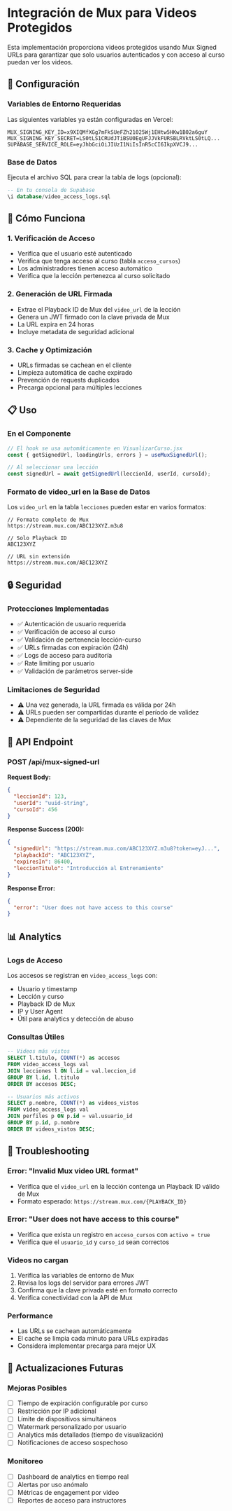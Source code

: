 # Integración de Mux para Videos Protegidos

Esta implementación proporciona videos protegidos usando Mux Signed URLs para garantizar que solo usuarios autenticados y con acceso al curso puedan ver los videos.

## 🔧 Configuración

### Variables de Entorno Requeridas

Las siguientes variables ya están configuradas en Vercel:

```env
MUX_SIGNING_KEY_ID=x9XIQMfXGg7mFkSUeFZh21025Wj1EHtw5HKw1B02a6guY
MUX_SIGNING_KEY_SECRET=LS0tLS1CRUdJTiBSU0EgUFJJVkFURSBLRVktLS0tLQ...
SUPABASE_SERVICE_ROLE=eyJhbGciOiJIUzI1NiIsInR5cCI6IkpXVCJ9...
```

### Base de Datos

Ejecuta el archivo SQL para crear la tabla de logs (opcional):
```sql
-- En tu consola de Supabase
\i database/video_access_logs.sql
```

## 🎯 Cómo Funciona

### 1. Verificación de Acceso
- Verifica que el usuario esté autenticado
- Verifica que tenga acceso al curso (tabla `acceso_cursos`)
- Los administradores tienen acceso automático
- Verifica que la lección pertenezca al curso solicitado

### 2. Generación de URL Firmada
- Extrae el Playback ID de Mux del `video_url` de la lección
- Genera un JWT firmado con la clave privada de Mux
- La URL expira en 24 horas
- Incluye metadata de seguridad adicional

### 3. Cache y Optimización
- URLs firmadas se cachean en el cliente
- Limpieza automática de cache expirado
- Prevención de requests duplicados
- Precarga opcional para múltiples lecciones

## 📋 Uso

### En el Componente
```jsx
// El hook se usa automáticamente en VisualizarCurso.jsx
const { getSignedUrl, loadingUrls, errors } = useMuxSignedUrl();

// Al seleccionar una lección
const signedUrl = await getSignedUrl(leccionId, userId, cursoId);
```

### Formato de video_url en la Base de Datos

Los `video_url` en la tabla `lecciones` pueden estar en varios formatos:

```
// Formato completo de Mux
https://stream.mux.com/ABC123XYZ.m3u8

// Solo Playback ID
ABC123XYZ

// URL sin extensión
https://stream.mux.com/ABC123XYZ
```

## 🔒 Seguridad

### Protecciones Implementadas
- ✅ Autenticación de usuario requerida
- ✅ Verificación de acceso al curso
- ✅ Validación de pertenencia lección-curso
- ✅ URLs firmadas con expiración (24h)
- ✅ Logs de acceso para auditoría
- ✅ Rate limiting por usuario
- ✅ Validación de parámetros server-side

### Limitaciones de Seguridad
- ⚠️ Una vez generada, la URL firmada es válida por 24h
- ⚠️ URLs pueden ser compartidas durante el período de validez
- ⚠️ Dependiente de la seguridad de las claves de Mux

## 🚀 API Endpoint

### POST /api/mux-signed-url

**Request Body:**
```json
{
  "leccionId": 123,
  "userId": "uuid-string",
  "cursoId": 456
}
```

**Response Success (200):**
```json
{
  "signedUrl": "https://stream.mux.com/ABC123XYZ.m3u8?token=eyJ...",
  "playbackId": "ABC123XYZ",
  "expiresIn": 86400,
  "leccionTitulo": "Introducción al Entrenamiento"
}
```

**Response Error:**
```json
{
  "error": "User does not have access to this course"
}
```

## 📊 Analytics

### Logs de Acceso
Los accesos se registran en `video_access_logs` con:
- Usuario y timestamp
- Lección y curso
- Playback ID de Mux
- IP y User Agent
- Útil para analytics y detección de abuso

### Consultas Útiles
```sql
-- Videos más vistos
SELECT l.titulo, COUNT(*) as accesos
FROM video_access_logs val
JOIN lecciones l ON l.id = val.leccion_id
GROUP BY l.id, l.titulo
ORDER BY accesos DESC;

-- Usuarios más activos
SELECT p.nombre, COUNT(*) as videos_vistos
FROM video_access_logs val
JOIN perfiles p ON p.id = val.usuario_id
GROUP BY p.id, p.nombre
ORDER BY videos_vistos DESC;
```

## 🐛 Troubleshooting

### Error: "Invalid Mux video URL format"
- Verifica que el `video_url` en la lección contenga un Playback ID válido de Mux
- Formato esperado: `https://stream.mux.com/{PLAYBACK_ID}`

### Error: "User does not have access to this course"
- Verifica que exista un registro en `acceso_cursos` con `activo = true`
- Verifica que el `usuario_id` y `curso_id` sean correctos

### Videos no cargan
1. Verifica las variables de entorno de Mux
2. Revisa los logs del servidor para errores JWT
3. Confirma que la clave privada esté en formato correcto
4. Verifica conectividad con la API de Mux

### Performance
- Las URLs se cachean automáticamente
- El cache se limpia cada minuto para URLs expiradas
- Considera implementar precarga para mejor UX

## 🔄 Actualizaciones Futuras

### Mejoras Posibles
- [ ] Tiempo de expiración configurable por curso
- [ ] Restricción por IP adicional
- [ ] Límite de dispositivos simultáneos
- [ ] Watermark personalizado por usuario
- [ ] Analytics más detallados (tiempo de visualización)
- [ ] Notificaciones de acceso sospechoso

### Monitoreo
- [ ] Dashboard de analytics en tiempo real
- [ ] Alertas por uso anómalo
- [ ] Métricas de engagement por video
- [ ] Reportes de acceso para instructores
